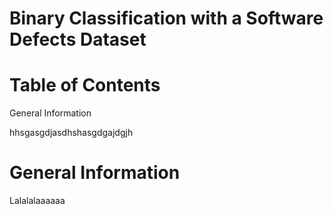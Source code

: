 # Binary Classification with a Software Defects Dataset

# Table of Contents

General Information 

hhsgasgdjasdhshasgdgajdgjh


# General Information 

Lalalalaaaaaa
